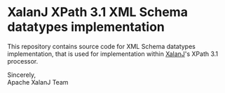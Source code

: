 # XalanJ XPath 3.1 XML Schema datatypes implementation
This repository contains source code for XML Schema datatypes implementation, that is used for implementation within [XalanJ](https://xalan.apache.org/xalan-j/index.html)'s XPath 3.1 processor.


Sincerely,  
Apache XalanJ Team
